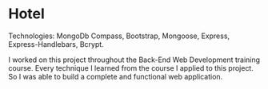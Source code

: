 # Hotel
Technologies:
MongoDb Compass,
Bootstrap,
Mongoose,
Express,
Express-Handlebars,
Bcrypt.

I worked on this project throughout the Back-End Web Development training course. Every technique I learned from the course I applied to this project. So I was able to build a complete and functional web application.
